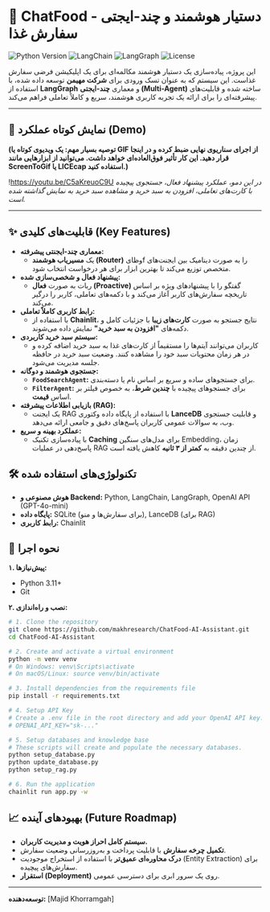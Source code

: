 # 🤖 ChatFood - دستیار هوشمند و چند-ایجتی سفارش غذا

![Python Version](https://img.shields.io/badge/Python-3.11+-blue.svg)
![LangChain](https://img.shields.io/badge/LangChain-⚡-green.svg)
![LangGraph](https://img.shields.io/badge/LangGraph-🔗-orange.svg)
![License](https://img.shields.io/badge/License-MIT-yellow.svg)

این پروژه، پیاده‌سازی یک دستیار هوشمند مکالمه‌ای برای یک اپلیکیشن فرضی سفارش غذاست. این سیستم که به عنوان تسک ورودی برای **شرکت مهیمن** توسعه داده شده، با استفاده از **LangGraph** و معماری **چند-ایجتی (Multi-Agent)** ساخته شده و قابلیت‌های پیشرفته‌ای را برای ارائه یک تجربه کاربری هوشمند، سریع و کاملاً تعاملی فراهم می‌کند.

---

## 🎥 نمایش کوتاه عملکرد (Demo)

**(توصیه بسیار مهم: یک ویدیوی کوتاه یا GIF از اجرای سناریوی نهایی ضبط کرده و در اینجا قرار دهید. این کار تأثیر فوق‌العاده‌ای خواهد داشت. می‌توانید از ابزارهایی مانند ScreenToGif یا LICEcap استفاده کنید.)**

!https://youtu.be/C5aKreuoC9U
*در این دمو، عملکرد پیشنهاد فعال، جستجوی پیچیده با کارت‌های تعاملی، افزودن به سبد خرید و مشاهده سبد خرید به نمایش گذاشته شده است.*

---

## ✨ قابلیت‌های کلیدی (Key Features)

-   **معماری چند-ایجنتی پیشرفته:**
    -   یک **مسیریاب هوشمند (Router)** وظایf را به صورت دینامیک بین ایجنت‌های متخصص توزیع می‌کند تا بهترین ابزار برای هر درخواست انتخاب شود.
-   **پیشنهاد فعال و شخصی‌سازی شده:**
    -   ربات به صورت **فعال (Proactive)** گفتگو را با پیشنهادهای ویژه بر اساس تاریخچه سفارش‌های کاربر آغاز می‌کند و با دکمه‌های تعاملی، کاربر را درگیر می‌کند.
-   **رابط کاربری کاملاً تعاملی:**
    -   با استفاده از **Chainlit**، نتایج جستجو به صورت **کارت‌های زیبا** با جزئیات کامل و دکمه‌های **"افزودن به سبد خرید"** نمایش داده می‌شوند.
-   **سیستم سبد خرید کاربردی:**
    -   کاربران می‌توانند آیتم‌ها را مستقیماً از کارت‌های غذا به سبد خرید اضافه کرده و در هر زمان محتویات سبد خود را مشاهده کنند. وضعیت سبد خرید در حافظه جلسه مدیریت می‌شود.
-   **جستجوی هوشمند و دوگانه:**
    -   **`FoodSearchAgent`:** برای جستجوهای ساده و سریع بر اساس نام یا دسته‌بندی.
    -   **`FilterAgent`:** برای جستجوهای پیچیده با **چندین شرط**، به خصوص فیلتر بر اساس **قیمت**.
-   **بازیابی اطلاعات پیشرفته (RAG):**
    -   یک ایجنت RAG با استفاده از پایگاه داده وکتوری **LanceDB** و قابلیت جستجوی وب، به سوالات عمومی کاربران پاسخ‌های دقیق و جامعی ارائه می‌دهد.
-   **عملکرد بهینه و سریع:**
    -   با پیاده‌سازی تکنیک **Caching** برای مدل‌های سنگین Embedding، زمان پاسخ‌دهی در عملیات RAG از چندین دقیقه به **کمتر از ۳ ثانیه** کاهش یافته است.

## 🛠️ تکنولوژی‌های استفاده شده

-   **هوش مصنوعی و Backend:** Python, LangChain, LangGraph, OpenAI API (GPT-4o-mini)
-   **پایگاه داده:** SQLite (برای سفارش‌ها و منو), LanceDB (برای RAG)
-   **رابط کاربری:** Chainlit

## 🚀 نحوه اجرا

**۱. پیش‌نیازها:**
-   Python 3.11+
-   Git

**۲. نصب و راه‌اندازی:**

```bash
# 1. Clone the repository
git clone https://github.com/makhresearch/ChatFood-AI-Assistant.git
cd ChatFood-AI-Assistant

# 2. Create and activate a virtual environment
python -m venv venv
# On Windows: venv\Scripts\activate
# On macOS/Linux: source venv/bin/activate

# 3. Install dependencies from the requirements file
pip install -r requirements.txt

# 4. Setup API Key
# Create a .env file in the root directory and add your OpenAI API key:
# OPENAI_API_KEY="sk-..."

# 5. Setup databases and knowledge base
# These scripts will create and populate the necessary databases.
python setup_database.py
python update_database.py
python setup_rag.py

# 6. Run the application
chainlit run app.py -w
```

## 📈 بهبودهای آینده (Future Roadmap)

-   **سیستم کامل احراز هویت و مدیریت کاربران.**
-   **تکمیل چرخه سفارش** با قابلیت پرداخت و به‌روزرسانی وضعیت سفارش.
-   **درک محاوره‌ای عمیق‌تر** با استفاده از استخراج موجودیت (Entity Extraction) برای سفارش‌های پیچیده.
-   **استقرار (Deployment)** روی یک سرور ابری برای دسترسی عمومی.

---

**توسعه‌دهنده:** [Majid Khorramgah]